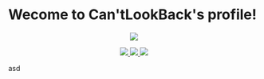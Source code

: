 # Wecome to Can'tLookBack's profile!

<p align="center">
<img src="https://badges.pufler.dev/visits/cantlookback/cantlookback"/> 
</p>

<div align="center">
  <a href="https://github.com/vn7n24fzkq/github-profile-summary-cards">
    <img src="https://github-profile-summary-cards.vercel.app/api/cards/profile-details?username=cantlookback&theme=dark" />
  </a>
  <a href="https://github.com/vn7n24fzkq/github-profile-summary-cards">
    <img src="https://github-profile-summary-cards.vercel.app/api/cards/stats?username=cantlookback&theme=dark" />
  </a>
  <a href="https://github.com/vn7n24fzkq/github-profile-summary-cards">
    <img src="https://github-profile-summary-cards.vercel.app/api/cards/repos-per-language?username=cantlookback&theme=dark" />
  </a>
</div>

asd
